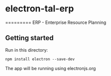 # electron-tal-erp
=========
ERP - Enterprise Resource Planning


Getting started
---------------

Run in this directory:
```
npm install electron --save-dev

```


The app will be running using electronjs.org 
